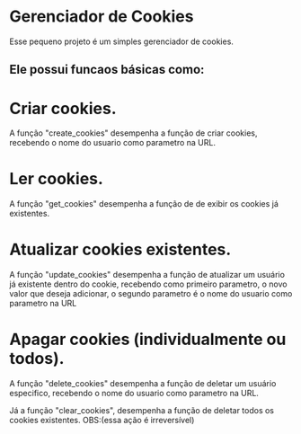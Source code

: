 # Gerenciador de Cookies

Esse pequeno projeto é um simples gerenciador de cookies.

## Ele possui funcaos básicas como:

# Criar cookies.
 A função "create_cookies" desempenha a função de criar cookies, recebendo o nome do usuario como parametro na URL.

# Ler cookies.
 A função "get_cookies" desempenha a função de de exibir os cookies já existentes.

# Atualizar cookies existentes.
 A função "update_cookies" desempenha a função de atualizar um usuário já existente dentro do cookie, recebendo como primeiro parametro, o novo valor que deseja adicionar, o segundo parametro é o nome do usuario como parametro na URL

# Apagar cookies (individualmente ou todos).
 A função "delete_cookies" desempenha a função de deletar um usuário especifico, recebendo o nome do usuario como parametro na URL.

 Já a função "clear_cookies", desempenha a função de deletar todos os cookies existentes. OBS:(essa ação é irreversível)